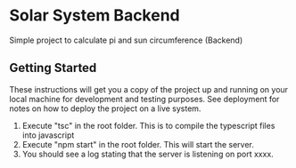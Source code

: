 # Solar System Backend
Simple project to calculate pi and sun circumference (Backend)

## Getting Started

These instructions will get you a copy of the project up and running on your local machine for development and testing purposes. See deployment for notes on how to deploy the project on a live system.

1. Execute "tsc" in the root folder. This is to compile the typescript files into javascript
2. Execute "npm start" in the root folder. This will start the server.
3. You should see a log stating that the server is listening on port xxxx.
